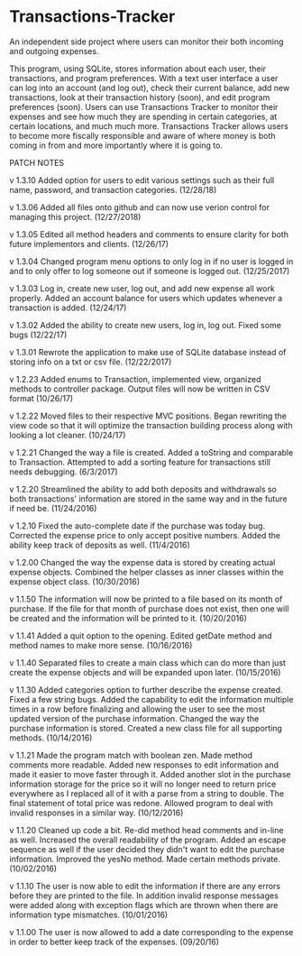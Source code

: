# Transactions-Tracker
An independent side project where users can monitor their both incoming and outgoing expenses.
	
This program, using SQLite, stores information about each user, their transactions, and program preferences. With a text user interface a user can log into an account (and log out), check their current balance, add new transactions, look at their transaction history (soon), and edit program preferences (soon). Users can use Transactions Tracker to monitor their expenses and see how much they are spending in certain categories, at certain locations, and much much more. Transactions Tracker allows users to become more fiscally responsible and aware of where money is both coming in from and more importantly where it is going to.

PATCH NOTES

v 1.3.10 Added option for users to edit various settings such as their full name, password, and
	transaction categories. (12/28/18)
	
v 1.3.06 Added all files onto github and can now use verion control for managing this project.
	(12/27/2018)

v 1.3.05 Edited all method headers and comments to ensure clarity for both future implementors and
	clients. (12/26/17)

v 1.3.04 Changed program menu options to only log in if no user is logged in and to only offer
	to log someone out if someone is logged out. (12/25/2017)

v 1.3.03 Log in, create new user, log out, and add new expense all work properly. Added an
	account balance for users which updates whenever a transaction is added. (12/24/17)

v 1.3.02 Added the ability to create new users, log in, log out. Fixed some bugs (12/22/17)

v 1.3.01 Rewrote the application to make use of SQLite database instead of storing info on a 
	txt or csv file. (12/22/2017)

v 1.2.23 Added enums to Transaction, implemented view, organized methods to controller package. 
	Output files will now be written in CSV format (10/26/17)

v 1.2.22 Moved files to their respective MVC positions. Began rewriting the view code so that
	it will optimize the transaction building process along with looking a lot cleaner. (10/24/17)

v 1.2.21 Changed the way a file is created. Added a toString and comparable to
 	 Transaction. Attempted to add a sorting feature for transactions still 
 	 needs debugging. (6/3/2017)

v 1.2.20 Streamlined the ability to add both deposits and withdrawals so both
     transactions' information are stored in the same way and in the future
     if need be. (11/24/2016)

v 1.2.10 Fixed the auto-complete date if the purchase was today bug. Corrected
     the expense price to only accept positive numbers. Added the ability
     keep track of deposits as well. (11/4/2016)

v 1.2.00 Changed the way the expense data is stored by creating actual expense 
     objects. Combined the helper classes as inner classes within the 
     expense object class. (10/30/2016)

v 1.1.50 The information will now be printed to a file based on its month of
     purchase. If the file for that month of purchase does not exist, then
     one will be created and the information will be printed to it. 
     (10/20/2016)

v 1.1.41 Added a quit option to the opening. Edited getDate method and method 
     names to make more sense. (10/16/2016)

v 1.1.40 Separated files to create a main class which can do more than just
     create the expense objects and will be expanded upon later. 
     (10/15/2016)

v 1.1.30  Added categories option to further describe the expense created. 
      Fixed a few string bugs. Added the capability to edit the information
      multiple times in a row before finalizing and allowing the user to
      see the most updated version of the purchase information. Changed the
      way the purchase information is stored. Created a new class file for
      all supporting methods. (10/14/2016)

v 1.1.21  Made the program match with boolean zen. Made method comments more
      readable. Added new responses to edit information and made it easier
      to move faster through it. Added another slot in the purchase 
      information storage for the price so it will no longer need to return
      price everywhere as I replaced all of it with a parse from a string 
      to double. The final statement of total price was redone. Allowed
      program to deal with invalid responses in a similar way.
      (10/12/2016)

v 1.1.20  Cleaned up code a bit. Re-did method head comments and in-line
      as well. Increased the overall readability of the program. Added an
      escape sequence as well if the user decided they didn't want to edit
      the purchase information. Improved the yesNo method. Made certain
      methods private. (10/02/2016)

v 1.1.10  The user is now able to edit the information if there are any errors 
      before they are printed to the file. In addition invalid response 
      messages were added along with exception flags which are thrown when 
      there are information type mismatches. (10/01/2016)

v 1.1.00  The user is now allowed to add a date corresponding to the expense in
      order to better keep track of the expenses. (09/20/16)
